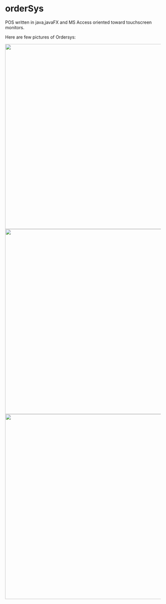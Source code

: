 orderSys
========

POS written in java,javaFX and MS Access oriented toward touchscreen monitors. 


Here are few pictures of Ordersys:

<img src="http://lh3.ggpht.com/_0F6Qwtalsi4/S_h-aZu5XHI/AAAAAAAAAEQ/YLLguFMvsHc/s800/ordersys1.jpg"  height=600 width=800 />

<img src="http://lh6.ggpht.com/_0F6Qwtalsi4/S_h-bOa5xAI/AAAAAAAAAEY/fMYlrI4RQVQ/s800/ordersys3.jpg" height=600 width=800 />

<img src="http://lh3.ggpht.com/_0F6Qwtalsi4/S_h-Tu_YtcI/AAAAAAAAADo/bnbd_dMB_XA/s800/ordersys7.jpg" height=600 width=800 />
